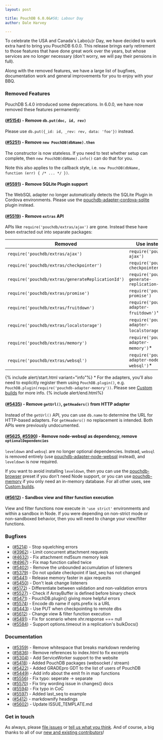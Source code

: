 ```yaml
---
layout: post

title: PouchDB 6.0.0&#58; Labour Day
author: Dale Harvey

---
```


To celebrate the USA and Canada's Labo(u)r Day, we have decided to work extra hard to bring
you PouchDB 6.0.0. This release brings early retirement to those features that have done great
work over the years, but whose services are no longer necessary (don't worry, we will pay
their pensions in full).

Along with the removed features, we have a large list of bugfixes, documentation
work and general improvements for you to enjoy with your BBQ.

### Removed Features

PouchDB 5.4.0 introduced some deprecations. In 6.0.0, we have now removed these
features permanently:

#### ([#5154](https://github.com/pouchdb/pouchdb/issues/5154)) - Remove `db.put(doc, id, rev)`

Please use `db.put({_id: id, _rev: rev, data: 'foo'})` instead.

#### ([#5251](https://github.com/pouchdb/pouchdb/issues/5251)) - Remove `new PouchDB(dbName).then`

The constructor is now stateless. If you need to test whether setup can complete,
then `new PouchDB(dbName).info()` can do that for you.

Note this also applies to the callback style, i.e. `new PouchDB(dbName, function (err) { /* ... */ })`.

#### ([#5591](https://github.com/pouchdb/pouchdb/pull/5519)) - Remove SQLite Plugin support

The WebSQL adapter no longer automatically detects the SQLite Plugin in Cordova environments.
Please use the [pouchdb-adapter-cordova-sqlite](https://github.com/nolanlawson/pouchdb-adapter-cordova-sqlite) plugin instead.

#### ([#5519](https://github.com/pouchdb/pouchdb/pull/5591)) - Remove `extras` API

APIs like `require('pouchdb/extras/ajax')` are gone. Instead these have been extracted out into 
separate packages:

<div class="table-responsive">
<table class="table">
  <thead>
  <tr>
    <th>Removed</th>
    <th>Use instead</th>
  </tr>
  </thead>
  <tbody>
  <tr>
    <td><code>require('pouchdb/extras/ajax')</code></td>
    <td><code>require('pouchdb-ajax')</code></td>
  </tr>
  <tr>
    <td><code>require('pouchdb/extras/checkpointer')</code></td>
    <td><code>require('pouchdb-checkpointer')</code></td>
  </tr>
  <tr>
    <td><code>require('pouchdb/extras/generateReplicationId')</code></td>
    <td><code>require('pouchdb-generate-replication-id')</code></td>
  </tr>
  <tr>
    <td><code>require('pouchdb/extras/promise')</code></td>
    <td><code>require('pouchdb-promise')</code></td>
  </tr>
  <tr>
    <td><code>require('pouchdb/extras/fruitdown')</code></td>
    <td><code>require('pouchdb-adapter-fruitdown')</code>*</td>
  </tr>
  <tr>
    <td><code>require('pouchdb/extras/localstorage')</code></td>
    <td><code>require('pouchdb-adapter-localstorage')</code>*</td>
  </tr>
  <tr>
    <td><code>require('pouchdb/extras/memory')</code></td>
    <td><code>require('pouchdb-adapter-memory')</code>*</td>
  </tr>
  <tr>
    <td><code>require('pouchdb/extras/websql')</code></td>
    <td><code>require('pouchdb-adapter-node-websql')</code>*</td>
  </tr>
  </tbody>
</table>
</div>

{% include alert/start.html variant="info"%}
\* For the adapters, you'll also need to explicitly register them using `PouchDB.plugin()`, e.g. `PouchDB.plugin(require('pouchdb-adapter-memory'))`. Please see [Custom builds](/custom.html) for more info.
{% include alert/end.html%}

#### ([#5435](https://github.com/pouchdb/pouchdb/pull/5435)) - Remove `getUrl()`, `getHeaders()` from HTTP adapter

Instead of the `getUrl()` API, you can use `db.name` to determine the URL for HTTP-based adapters. For `getHeaders()`
no replacement is intended. Both APIs were previously undocumented.

#### ([#5625](https://github.com/pouchdb/pouchdb/pull/5625), [#5590](https://github.com/pouchdb/pouchdb/pull/5590)) - Remove node-websql as dependency, remove `optionalDependencies`

`leveldown` and `websql` are no longer optional dependencies. Instead, `websql` is removed entirely (use
[pouchdb-adapter-node-websql](https://www.npmjs.com/package/pouchdb-adapter-node-websql) instead), and `leveldown` is
now required.

If you want to avoid installing `leveldown`, then you can use the [pouchdb-browser](https://www.npmjs.com/package/pouchdb-browser) preset if you don't need Node support, or you can use [pouchdb-memory](https://www.npmjs.com/package/pouchdb-memory) if you only need an in-memory database. For all other uses, see [Custom builds](/custom.html).

#### ([#5612](https://github.com/pouchdb/pouchdb/pull/5612)) - Sandbox view and filter function execution

View and filter functions now execute in `'use strict'` environments and within a sandbox in Node. If you were depending on
non-strict mode or non-sandboxed behavior, then you will need to change your view/filter functions.

### Bugfixes

* ([#5214](https://github.com/pouchdb/pouchdb/issues/5214)) - Stop squelching errors
* ([#3962](https://github.com/pouchdb/pouchdb/issues/3962)) - Limit concurrent attachment requests
* ([#4632](https://github.com/pouchdb/pouchdb/issues/4632)) - Fix attachment md5sum memory leak
* ([#4967](https://github.com/pouchdb/pouchdb/issues/4967)) - Fix map function called twice
* ([#5402](https://github.com/pouchdb/pouchdb/issues/5402)) - Remove the unbounded accumulation of listeners
* ([#5379](https://github.com/pouchdb/pouchdb/issues/5379)) - Do not update checkpoint if last_seq has not changed
* ([#5441](https://github.com/pouchdb/pouchdb/issues/5441)) - Release memory faster in ajax requests
* ([#5450](https://github.com/pouchdb/pouchdb/issues/5450)) - Don't leak change listeners
* ([#5172](https://github.com/pouchdb/pouchdb/issues/5172)) - Differentiate between validation and non-validation errors
* ([#5527](https://github.com/pouchdb/pouchdb/issues/5527)) - Check if ArrayBuffer is defined before binary check
* ([#5471](https://github.com/pouchdb/pouchdb/issues/5471)) - PouchDB.plugin() giving more helpful errors
* ([#5574](https://github.com/pouchdb/pouchdb/issues/5574)) - Encode db name if opts.prefix is a URL
* ([#5443](https://github.com/pouchdb/pouchdb/issues/5443)) - Use PUT when checkpointing to remote dbs
* ([#5612](https://github.com/pouchdb/pouchdb/issues/5612)) - Change view & filter function execution
* ([#5491](https://github.com/pouchdb/pouchdb/issues/5491)) - Fix for scenario where xhr.response === null
* ([#5584](https://github.com/pouchdb/pouchdb/issues/5584)) - Support options.timeout in a replication's bulkDocs()


### Documentation

* ([#5359](https://github.com/pouchdb/pouchdb/pull/5359)) - Remove whitespace that breaks markdown rendering
* ([#5836](https://github.com/pouchdb/pouchdb/pull/5368)) - Remove references to index.html to fix excerpts
* ([#5304](https://github.com/pouchdb/pouchdb/pull/5304)) - Add ServiceWorker support to the website
* ([#5418](https://github.com/pouchdb/pouchdb/pull/5418)) - Added PouchDB packages (websocket / stream)
* ([#5422](https://github.com/pouchdb/pouchdb/pull/5422)) - Added GRADEpro GDT to the list of users of PouchDB
* ([#5449](https://github.com/pouchdb/pouchdb/pull/5449)) - Add info about the emit fn in map functions
* ([#5556](https://github.com/pouchdb/pouchdb/pull/5556)) - Fix typo: seperate -> separate
* ([#5570](https://github.com/pouchdb/pouchdb/pull/5570)) - Fix tiny wording issue in changes() docs
* ([#5594](https://github.com/pouchdb/pouchdb/pull/5594)) - Fix typo in CoC
* ([#5597](https://github.com/pouchdb/pouchdb/pull/5597)) - Added last_seq to example
* ([#5412](https://github.com/pouchdb/pouchdb/pull/5412)) - markdownify headings
* ([#5602](https://github.com/pouchdb/pouchdb/pull/5602)) - Update ISSUE_TEMPLATE.md


### Get in touch

As always, please [file issues](https://github.com/pouchdb/pouchdb/issues) or [tell us what you think](https://github.com/pouchdb/pouchdb/blob/master/CONTRIBUTING.md#get-in-touch). And of course, a big thanks to all of our [new and existing contributors](https://github.com/pouchdb/pouchdb/graphs/contributors)!

